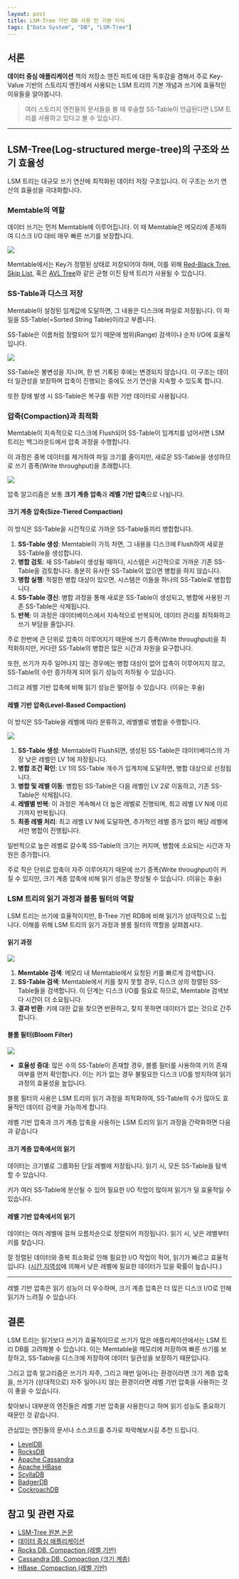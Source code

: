 ```yaml
---
layout: post
title: LSM-Tree 기반 DB 사용 전 기본 지식
tags: ["Data System", "DB", "LSM-Tree"]
---
```


## 서론

**데이터 중심 애플리케이션** 책의 저장소 엔진 파트에 대한 독후감을 겸해서 주로 Key-Value 기반의 스토리지 엔진에서 사용되는 LSM 트리의 기본 개념과 쓰기에 효율적인 이유들을 알아봅니다.

> 여러 스토리지 엔진들의 문서들을 볼 때 후술할 SS-Table이 언급된다면 LSM 트리를 사용하고 있다고 볼 수 있습니다.

---

## LSM-Tree(Log-structured merge-tree)의 구조와 쓰기 효율성

LSM 트리는 대규모 쓰기 연산에 최적화된 데이터 저장 구조입니다. 이 구조는 쓰기 연산의 효율성을 극대화합니다.

### Memtable의 역할

데이터 쓰기는 먼저 Memtable에 이루어집니다. 이 때 Memtable은 메모리에 존재하여 디스크 I/O 대비 매우 빠른 쓰기를 보장합니다.

![](/public/img/2024-01-01-1.png)

Memtable에서는 Key가 정렬된 상태로 저장되어야 하며, 이를 위해 [Red-Black Tree](https://ko.wikipedia.org/wiki/%EB%A0%88%EB%93%9C-%EB%B8%94%EB%9E%99_%ED%8A%B8%EB%A6%AC), [Skip List](https://en.wikipedia.org/wiki/Skip_list), 혹은 [AVL Tree](https://en.wikipedia.org/wiki/AVL_tree)와 같은 균형 이진 탐색 트리가 사용될 수 있습니다.

### SS-Table과 디스크 저장

Memtable이 설정된 임계값에 도달하면, 그 내용은 디스크에 파일로 저장됩니다. 이 파일을 SS-Table(=Sorted String Table)이라고 부릅니다.

SS-Table은 이름처럼 정렬되어 있기 때문에 범위(Range) 검색이나 순차 I/O에 효율적입니다.

![](/public/img/2024-01-01-2.png)

SS-Table은 불변성을 지니며, 한 번 기록된 후에는 변경되지 않습니다. 이 구조는 데이터 일관성을 보장하며 압축이 진행되는 중에도 쓰기 연산을 지속할 수 있도록 합니다.

또한 장애 발생 시 SS-Table은 복구를 위한 기반 데이터로 사용됩니다.

### 압축(Compaction)과 최적화

Memtable이 지속적으로 디스크에 Flush되어 SS-Table이 임계치를 넘어서면 LSM 트리는 백그라운드에서 압축 과정을 수행합니다.

이 과정은 중복 데이터를 제거하여 파일 크기를 줄이지만, 새로운 SS-Table을 생성하므로 쓰기 증폭(Write throughput)을 초래합니다.

![](/public/img/2024-01-01-3.png)

압축 알고리즘은 보통 **크기 계층 압축**과 **레벨 기반 압축**으로 나뉩니다.

#### 크기 계층 압축(Size-Tiered Compaction)

이 방식은 SS-Table을 시간적으로 가까운 SS-Table들끼리 병합합니다.

1. **SS-Table 생성**: Memtable이 가득 차면, 그 내용을 디스크에 Flush하여 새로운 SS-Table을 생성합니다.
2. **병합 검토**: 새 SS-Table이 생성될 때마다, 시스템은 시간적으로 가까운 기존 SS-Table을 검토합니다. 충분히 유사한 SS-Table이 없으면 병합을 하지 않습니다.
3. **병합 실행**: 적절한 병합 대상이 있으면, 시스템은 이들을 하나의 SS-Table로 병합합니다.
4. **SS-Table 갱신**: 병합 과정을 통해 새로운 SS-Table이 생성되고, 병합에 사용된 기존 SS-Table은 삭제됩니다.
5. **반복**: 이 과정은 데이터베이스에서 지속적으로 반복되어, 데이터 관리를 최적화하고 쓰기 부담을 줄입니다.

주로 한번에 큰 단위로 압축이 이루어지기 때문에 쓰기 증폭(Write throughput)을 최적화하지만, 커다란 SS-Table의 병합은 많은 시간과 자원을 요구합니다.

또한, 쓰기가 자주 일어나지 않는 경우에는 병합 대상이 없어 압축이 이루어지지 않고, SS-Table의 수만 증가하게 되어 읽기 성능이 저하될 수 있습니다.

그리고 레벨 기반 압축에 비해 읽기 성능은 떨어질 수 있습니다. (이유는 후술)

#### 레벨 기반 압축(Level-Based Compaction)

이 방식은 SS-Table을 레벨에 따라 분류하고, 레벨별로 병합을 수행합니다.

![](/public/img/2024-01-01-4.png)

1. **SS-Table 생성**: Memtable이 Flush되면, 생성된 SS-Table은 데이터베이스의 가장 낮은 레벨인 LV 1에 저장됩니다.
2. **병합 조건 확인**: LV 1의 SS-Table 개수가 임계치에 도달하면, 병합 대상으로 선정됩니다.
3. **병합 및 레벨 이동**: 병합된 SS-Table은 다음 레벨인 LV 2로 이동하고, 기존 SS-Table은 삭제됩니다.
4. **레벨별 반복**: 이 과정은 계속해서 더 높은 레벨로 진행되며, 최고 레벨 LV N에 이르기까지 반복됩니다.
5. **최종 레벨 처리**: 최고 레벨 LV N에 도달하면, 추가적인 레벨 증가 없이 해당 레벨에서만 병합이 진행됩니다.


일반적으로 높은 레벨로 갈수록 SS-Table의 크기는 커지며, 병합에 소요되는 시간과 자원은 증가합니다.

주로 작은 단위로 압축이 자주 이루어지기 때문에 쓰기 증폭(Write throughput)이 커질 수 있지만, 크기 계층 압축에 비해 읽기 성능은 향상될 수 있습니다. (이유는 후술)

### LSM 트리의 읽기 과정과 블룸 필터의 역할

LSM 트리는 쓰기에 효율적이지만, B-Tree 기반 RDB에 비해 읽기가 상대적으로 느립니다. 이해를 위해 LSM 트리의 읽기 과정과 블룸 필터의 역할을 살펴봅시다.

#### 읽기 과정

![](/public/img/2024-01-01-5.png)

1. **Memtable 검색**: 메모리 내 Memtable에서 요청된 키를 빠르게 검색합니다.
2. **SS-Table 검색**: Memtable에서 키를 찾지 못할 경우, 디스크 상의 정렬된 SS-Table들을 검색합니다. 이 단계는 디스크 I/O를 필요로 하므로, Memtable 검색보다 시간이 더 소요됩니다.
3. **결과 반환**: 키에 대한 값을 찾으면 반환하고, 찾지 못하면 데이터가 없는 것으로 간주합니다.

#### 블룸 필터(Bloom Filter)

![](/public/img/2024-01-01-6.png)

- **효율성 증대**: 많은 수의 SS-Table이 존재할 경우, 블룸 필터를 사용하여 키의 존재 여부를 먼저 확인합니다. 이는 키가 없는 경우 불필요한 디스크 I/O를 방지하여 읽기 과정의 효율성을 높입니다.

블룸 필터의 사용은 LSM 트리의 읽기 과정을 최적화하여, SS-Table의 수가 많아도 효율적인 데이터 검색을 가능하게 합니다.

레벨 기반 압축과 크기 계층 압축을 사용하는 LSM 트리의 읽기 과정을 간략화하면 다음과 같습니다

#### 크기 계층 압축에서의 읽기

데이터는 크기별로 그룹화된 단일 레벨에 저장됩니다. 읽기 시, 모든 SS-Table을 탐색할 수 있습니다.

키가 여러 SS-Table에 분산될 수 있어 필요한 I/O 작업이 많아져 읽기가 덜 효율적일 수 있습니다.

#### 레벨 기반 압축에서의 읽기

데이터는 여러 레벨에 걸쳐 오름차순으로 정렬되어 저장됩니다. 읽기 시, 낮은 레벨부터 키를 찾습니다.

잘 정렬된 데이터와 중복 최소화로 인해 필요한 I/O 작업이 적어, 읽기가 빠르고 효율적입니다. ([시간 지역성](https://itwiki.kr/w/%EC%B0%B8%EC%A1%B0_%EC%A7%80%EC%97%AD%EC%84%B1)에 의해서 낮은 레벨에 필요한 데이터가 있을 확률이 높습니다.)

---

레벨 기반 압축은 읽기 성능이 더 우수하며, 크기 계층 압축은 더 많은 디스크 I/O로 인해 읽기가 느려질 수 있습니다.

## 결론

LSM 트리는 읽기보다 쓰기가 효율적이므로 쓰기가 많은 애플리케이션에서는 LSM 트리 DB를 고려해볼 수 있습니다. 이는 Memtable을 메모리에 저장하여 빠른 쓰기를 보장하고, SS-Table을 디스크에 저장하여 데이터 일관성을 보장하기 때문입니다.

그리고 압축 알고리즘은 쓰기가 자주, 그리고 매번 일어나는 환경이라면 크기 계층 압축을, 쓰기가 (상대적으로) 자주 일어나지 않는 환경이라면 레벨 기반 압축을 사용하는 것이 좋을 수 있습니다.

찾아보니 대부분의 엔진들은 레벨 기반 압축을 사용한다고 하며 읽기 성능도 중요하기 때문인 것 같습니다.

관심있는 엔진들의 문서나 소스코드를 추가로 파악해보시길 추천 드립니다.

- [LevelDB](https://github.com/google/leveldb)
- [RocksDB](https://github.com/facebook/rocksdb)
- [Apache Cassandra](https://github.com/apache/cassandra)
- [Apache HBase](https://github.com/apache/hbase)
- [ScyllaDB](https://github.com/scylladb/scylladb)
- [BadgerDB](https://github.com/dgraph-io/badger)
- [CockroachDB](https://github.com/cockroachdb/cockroach)

## 참고 및 관련 자료

- [LSM-Tree 원본 논문](https://www.cs.umb.edu/~poneil/lsmtree.pdf)
- [데이터 중심 애플리케이션](https://www.yes24.com/Product/Goods/59566585)
- [Rocks DB, Compaction (레벨 기반)](https://github.com/facebook/rocksdb/wiki/Compaction)
- [Cassandra DB, Compaction (크기 계층)](https://cassandra.apache.org/doc/stable/cassandra/operating/compaction/index.html)
- [HBase, Compaction (레벨 기반)](https://hbase.apache.org/book.html#compaction)
